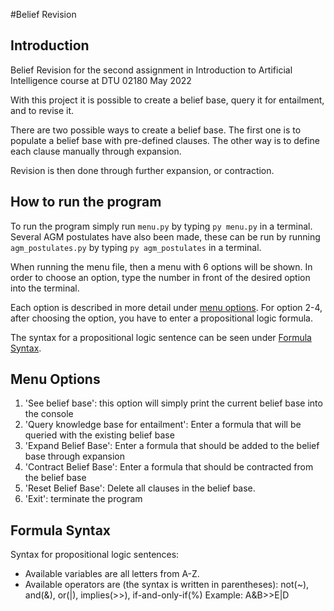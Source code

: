 #Belief Revision
## Introduction
Belief Revision for the second assignment in Introduction to Artificial Intelligence course at DTU 02180 May 2022

With this project it is possible to create a belief base, query it for entailment, and to revise it.

There are two possible ways to create a belief base. 
The first one is to populate a belief base with pre-defined clauses.
The other way is to define each clause manually through expansion.

Revision is then done through further expansion, or contraction.

## How to run the program
To run the program simply run `menu.py` by typing `py menu.py` in a terminal. Several AGM postulates have also been made,
these can be run by running `agm_postulates.py` by typing `py agm_postulates` in a terminal.

When running the menu file, then a menu with 6 options will be shown. In order to choose an option, type the number in front of the desired option into the terminal.

Each option is described in more detail under [menu options](#menu-options). For option 2-4, after choosing the option, you have to enter a propositional logic formula.

The syntax for a propositional logic sentence can be seen under [Formula Syntax](#formula-syntax).

## Menu Options
1. 'See belief base': this option will simply print the current belief base into the console
2. 'Query knowledge base for entailment': Enter a formula that will be queried with the existing belief base
3. 'Expand Belief Base': Enter a formula that should be added to the belief base through expansion
4. 'Contract Belief Base': Enter a formula that should be contracted from the belief base
5. 'Reset Belief Base': Delete all clauses in the belief base.
6. 'Exit': terminate the program

## Formula Syntax
Syntax for propositional logic sentences: 
 - Available variables are all letters from A-Z. 
 - Available operators are (the syntax is written in parentheses): not(~), and(&), or(|), implies(>>), if-and-only-if(%)
 Example: A&B>>E|D
 
